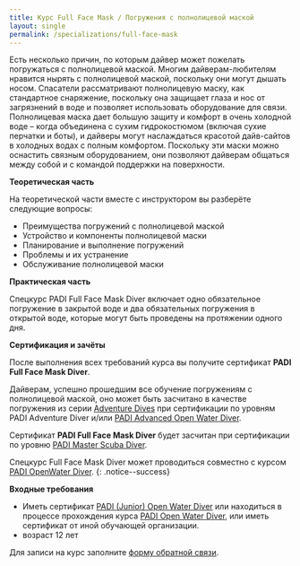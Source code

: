 ```yaml
---
title: Курс Full Face Mask / Погружения с полнолицевой маской
layout: single
permalink: /specializations/full-face-mask
---
```


Есть несколько причин, по которым дайвер может пожелать погружаться с полнолицевой маской. Многим дайверам-любителям нравится нырять с полнолицевой маской, поскольку они могут дышать носом. Спасатели рассматривают полнолицевую маску, как стандартное снаряжение, поскольку она защищает глаза и нос от загрязнений в воде и позволяет использовать оборудование для связи. Полнолицевая маска дает большую защиту и комфорт в очень холодной воде – когда объединена с сухим гидрокостюмом (включая сухие перчатки и боты), и дайверы могут наслаждаться красотой дайв-сайтов в холодных водах с полным комфортом. Поскольку эти маски можно оснастить связным оборудованием, они позволяют дайверам общаться между собой и с командой поддержки на поверхности.

**Теоретическая часть**

На теоретической части вместе с инструктором вы разберёте следующие вопросы:
* Преимущества погружений с полнолицевой маской
* Устройство и компоненты полнолицевой маски
* Планирование и выполнение погружений
* Проблемы и их устранение
* Обслуживание полнолицевой маски

**Практическая часть**

Спецкурс PADI Full Face Mask Diver включает одно обязательное погружение в закрытой воде и два обязательных погружения в открытой воде, которые могут быть проведены на протяжении одного дня.

**Сертификация и зачёты**

После выполнения всех требований курса вы получите сертификат **PADI Full Face Mask Diver**.

Дайверам, успешно прошедшим все обучение погружениям с полнолицевой маской, оно может быть засчитано в качестве погружения из серии [Adventure Dives](/adventure-dive) при сертификации по уровням PADI Adventure Diver и/или [PADI Advanced Open Water Diver](/aowd). 

Сертификат **PADI Full Face Mask Diver** будет засчитан при сертификации по уровню [PADI Master Scuba Diver](/master-scuba).

Спецкурс Full Face Mask Diver может проводиться совместно с курсом [PADI OpenWater Diver](/owd).
{: .notice--success}

**Входные требования**
* Иметь сертификат [PADI (Junior) Open Water Diver](/owd) или находиться в процессе прохождения курса [PADI Open Water Diver](/owd), или иметь сертификат от иной обучающей организации. 
* возраст 12 лет

Для записи на курс заполните [форму обратной связи](/feedback).